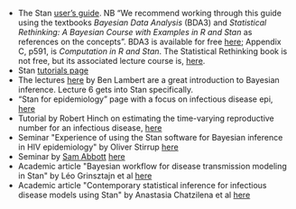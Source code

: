 * The Stan [user’s guide](https://mc-stan.org/docs/stan-users-guide/index.html).
NB “We recommend working through this guide using the textbooks _Bayesian Data Analysis_ (BDA3) and _Statistical Rethinking: A Bayesian Course with Examples in R and Stan_ as references on the concepts”.
BDA3 is available for free [here](http://www.stat.columbia.edu/~gelman/book/); Appendix C, p591, is _Computation in R and Stan_.
The Statistical Rethinking book is not free, but its associated lecture course is, [here](https://www.youtube.com/channel/UCNJK6_DZvcMqNSzQdEkzvzA).
* Stan [tutorials page](https://mc-stan.org/users/documentation/tutorials)
* The lectures [here](https://ben-lambert.com/bayesian-lecture-slides/) by Ben Lambert are a great introduction to Bayesian inference.
Lecture 6 gets into Stan specifically. 
* “Stan for epidemiology” page with a focus on infectious disease epi, [here](https://epidemiology-stan.github.io/)
* Tutorial by Robert Hinch on estimating the time-varying reproductive number for an infectious disease, [here](https://github.com/BDI-pathogens/stan_epi_tutorial)
* Seminar "Experience of using the Stan software for Bayesian inference in HIV epidemiology" by Oliver Stirrup [here](https://www.ucl.ac.uk/population-health-sciences/sites/population-health-sciences/files/stirrup_nash_3april2019_0.pdf)
* Seminar by [Sam Abbott](https://github.com/seabbs) [here](https://samabbott.co.uk/presentations/2022/stan-an-introduction-without-the-scary-parts.pdf)
* Academic article "Bayesian workflow for disease transmission modeling in Stan" by Léo Grinsztajn et al [here](https://doi.org/10.1002/sim.9164)
* Academic article "Contemporary statistical inference for infectious disease models using Stan" by  Anastasia Chatzilena et al [here](https://doi.org/10.1016/j.epidem.2019.100367)

